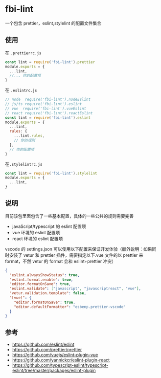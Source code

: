 # fbi-lint

一个包含 prettier，eslint,stylelint 的配置文件集合

## 使用

在 `.prettierrc.js`

```javascript
const lint = require('fbi-lint').prettier
module.exports = {
  ...lint,
  //... 你的配置项
}
```

在 `.eslintrc.js`

```javascript
// node  require('fbi-lint').nodeEslint
// js/ts require('fbi-lint').eslint
// vue  require('fbi-lint').vueEslint
// react require('fbi-lint').reactEslint
const lint = require('fbi-lint').eslint
module.exports = {
  ...lint,
  rules: {
    ...lint.rules,
    // 你的规则
  },
  // 你的配置项
}
```

在`.stylelintrc.js`

```js
const lint = require('fbi-lint').stylelint
module.exports = {
  ...lint,
}
```

## 说明

目前该包里面包含了一些基本配置，具体的一些公共的规则需要完善

- javaScript/typescript 的 eslint 配置项
- vue 环境的 eslint 配置项
- react 环境的 eslint 配置项

vscode 的 settings.json 可以使用以下配置来保证开发体验（额外说明：如果同时安装了 vetur 和 prettier 插件，需要指定以下.vue 文件的以 prettier 来 format，不然 vetur 的 format 会和 eslint+prettier 冲突）

```json
{
  "eslint.alwaysShowStatus": true,
  "eslint.format.enable": true,
  "editor.formatOnSave": true,
  "eslint.validate": ["javascript", "javascriptreact", "vue"],
  "vetur.validation.template": false,
  "[vue]": {
    "editor.formatOnSave": true,
    "editor.defaultFormatter": "esbenp.prettier-vscode"
  }
}
```

## 参考

- https://github.com/eslint/eslint
- https://github.com/prettier/prettier
- https://github.com/vuejs/eslint-plugin-vue
- https://github.com/yannickcr/eslint-plugin-react
- https://github.com/typescript-eslint/typescript-eslint/tree/master/packages/eslint-plugin
